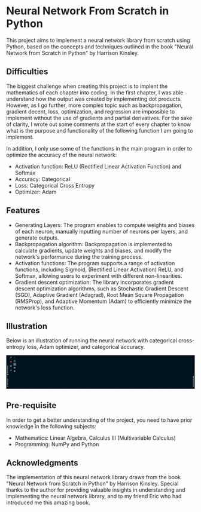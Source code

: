 # Neural Network From Scratch in Python
This project aims to implement a neural network library from scratch using Python, based on the concepts and techniques outlined in the book "Neural Network from Scratch in Python" by Harrison Kinsley. 

## Difficulties
The biggest challenge when creating this project is to implent the mathematics of each chapter into coding. In the first chapter, I was able understand how the output was created by implementing dot products. However, as I go further, more complex topic such as backpropagation, gradient decent, loss, optimization, and regression are impossible to implement without the use of gradients and partial derivatives. For the sake of clarity, I wrote out some comments at the start of every chapter to know what is the purpose and functionality of the following function I am going to implement. 

In addition, I only use some of the functions in the main program in order to optimize the accuracy of the neural network:
- Activation function: ReLU (Rectified Linear Activation Function) and Softmax
- Accuracy: Categorical 
- Loss: Categorical Cross Entropy
- Optimizer: Adam


## Features
- Generating Layers: The program enables to compute weights and biases of each neuron, manually inputting number of neurons per layers, and generate outputs.
- Backpropagation algorithm: Backpropagation is implemented to calculate gradients, update weights and biases, and modify the network's performance during the training process.
- Activation functions: The program supports a range of activation functions, including Sigmoid, (Rectified Linear Activation) ReLU, and Softmax, allowing users to experiment with different non-linearities.
- Gradient descent optimization: The library incorporates gradient descent optimization algorithms, such as Stochastic Gradient Descent (SGD), Adaptive Gradient (Adagrad), Root Mean Square Propagation (RMSProp), and Adaptive Momentum (Adam) to efficiently minimize the network's loss function.

## Illustration
Below is an illustration of running the neural network with categorical cross-entropy loss, Adam optimizer, and categorical accuracy.

![](illustration.gif)

## Pre-requisite
In order to get a better understanding of the project, you need to have prior knowledge in the following subjects:
- Mathematics: Linear Algebra, Calculus III (Multivariable Calculus)
- Programming: NumPy and Python

## Acknowledgments
The implementation of this neural network library draws from the book "Neural Network from Scratch in Python" by Harrison Kinsley. Special thanks to the author for providing valuable insights in understanding and implementing the neural network library, and to my friend Eric who had introduced me this amazing book.
